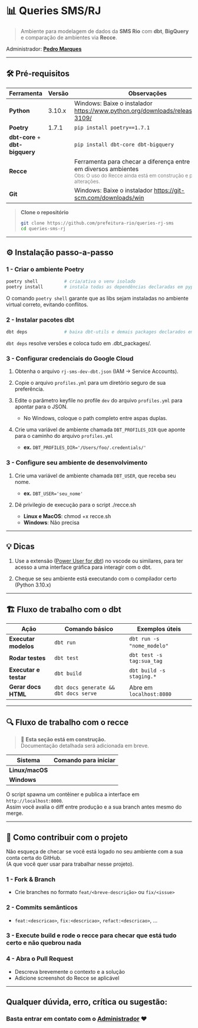 # 📊 Queries SMS/RJ
> Ambiente para modelagem de dados da **SMS Rio** com **dbt**, **BigQuery** e comparação de ambientes via **Recce**.

Administrador: **[Pedro Marques](https://github.com/TanookiVerde)**  

---

## 🛠️ Pré-requisitos

| Ferramenta | Versão | Observações |
|------------|--------|-------------|
| **Python** | 3.10.x | Windows: Baixe o instalador https://www.python.org/downloads/release/python-3109/ |
| **Poetry** | 1.7.1  | `pip install poetry==1.7.1` |
| **dbt-core** + **dbt-bigquery** |  | `pip install dbt-core dbt-bigquery` |
| **Recce** | | Ferramenta para checar a diferença entre os dados em diversos ambientes <br> <span style="color:gray; font-size:smaller;">Obs: O uso do Recce ainda está em construção e pode sofrer alterações.</span> |
| **Git** | | Windows: Baixe o instalador https://git-scm.com/downloads/win |

> **Clone o repositório**  
> ```bash
> git clone https://github.com/prefeitura-rio/queries-rj-sms
> cd queries-sms-rj
> ```  

---

## ⚙️ Instalação passo-a-passo

### 1 - Criar o ambiente Poetry
```bash
poetry shell          # cria/ativa o venv isolado
poetry install        # instala todas as dependências declaradas em pyproject.toml
```

O comando `poetry shell` garante que as libs sejam instaladas no ambiente virtual correto, evitando conflitos.


### 2 - Instalar pacotes dbt
```bash
dbt deps              # baixa dbt-utils e demais packages declarados em packages.yml
```

`dbt deps` resolve versões e coloca tudo em .dbt_packages/.

### 3 - Configurar credenciais do Google Cloud
1. Obtenha o arquivo `rj-sms-dev-dbt.json` (IAM → Service Accounts).

2. Copie o arquivo `profiles.yml` para um diretório seguro de sua preferência.

3. Edite o parâmetro keyfile no profile `dev` do arquivo `profiles.yml` para apontar para o JSON.
    - No Windows, coloque o path completo entre aspas duplas.

5. Crie uma variável de ambiente chamada `DBT_PROFILES_DIR` que aponte para o caminho do arquivo `profiles.yml`
    -    **ex.** `DBT_PROFILES_DIR='/Users/foo/.credentials/'` 


### 3 - Configure seu ambiente de desenvolvimento

1. Crie uma variável de ambiente chamada `DBT_USER`, que receba seu nome.
    -    **ex.** `DBT_USER='seu_nome'`

 8. Dê privilegio de execução para o script ./recce.sh
    - **Linux e MacOS**: chmod +x recce.sh
    - **Windows**: Não precisa

---

## 💡 Dicas
1. Use a extensão ([Power User for dbt](https://marketplace.visualstudio.com/items?itemName=innoverio.vscode-dbt-power-user)) no vscode ou similares, para ter acesso a uma interface gráfica para interagir com o dbt.  
  
2. Cheque se seu ambiente está executando com o compilador certo (Python 3.10.x)

---

## 🏗️ Fluxo de trabalho com o dbt
| Ação                 | Comando básico                        | Exemplos úteis                                                       |
| -------------------- | ------------------------------------- | -------------------------------------------------------------------- |
| **Executar modelos** | `dbt run`                             | `dbt run -s "nome_modelo"` |
| **Rodar testes**     | `dbt test`                            | `dbt test -s tag:sua_tag` |
| **Executar e testar**| `dbt build`                           | `dbt build -s staging.*` |
| **Gerar docs HTML**  | `dbt docs generate && dbt docs serve` | Abre em `localhost:8080` |

---

## 🔍 Fluxo de trabalho com o recce
> 🚧 **Esta seção está em construção.**  
> Documentação detalhada será adicionada em breve.  

| Sistema         | Comando para iniciar                 |
| --------------- | ------------------------------------ |
| **Linux/macOS** |  |
| **Windows**     |  |

O script spawna um contêiner e publica a interface em `http://localhost:8000`.  
Assim você avalia o diff entre produção e a sua branch antes mesmo do merge.

---

## 🤝 Como contribuir com o projeto
Não esqueça de checar se você está logado no seu ambiente com a sua conta certa do GitHub.  
(A que você quer usar para trabalhar nesse projeto).
### 1 - Fork & Branch
- Crie branches no formato `feat/<breve-descrição>` ou `fix/<issue>`
### 2 - Commits semânticos
- `feat:<descricao>`, `fix:<descricao>`, `refact:<descricao>`, ...
### 3 - Execute build e rode o recce para checar que está tudo certo e não quebrou nada

### 4 - Abra o Pull Request
 - Descreva brevemente o contexto e a solução
 - Adicione screenshot do Recce se aplicável

--- 

## Qualquer dúvida, erro, crítica ou sugestão:  
### Basta entrar em contato com o [Administrador](@TanookiVerde) ❤️
